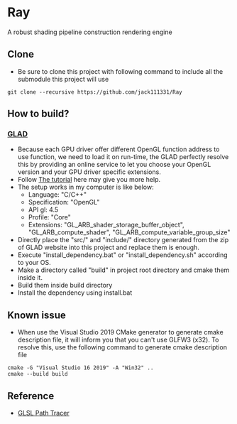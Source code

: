 # Ray
A robust shading pipeline construction rendering engine 
## Clone
- Be sure to clone this project with following command to include all the submodule this project will use
```shell
git clone --recursive https://github.com/jack111331/Ray
```

## How to build?
### [GLAD](http://glad.dav1d.de/)
- Because each GPU driver offer different OpenGL function address to use function, we need to load it on run-time, the GLAD perfectly resolve this by providing an online service to let you choose your OpenGL version and your GPU driver specific extensions.
- Follow [The tutorial](https://learnopengl-cn.github.io/01%20Getting%20started/02%20Creating%20a%20window/#glad) here may give you more help.
- The setup works in my computer is like below:
	- Language: "C/C++"
	- Specification: "OpenGL"
	- API gl: 4.5
	- Profile: "Core"
	- Extensions: "GL_ARB_shader_storage_buffer_object", "GL_ARB_compute_shader", "GL_ARB_compute_variable_group_size"
- Directly place the "src/" and "include/" directory generated from the zip of GLAD website into this project and replace them is enough.
- Execute "install_dependency.bat" or "install_dependency.sh" according to your OS.
- Make a directory called "build" in project root directory and cmake them inside it.
- Build them inside build directory
- Install the dependency using install.bat
## Known issue
- When use the Visual Studio 2019 CMake generator to generate cmake description file, it will inform you that you can't use GLFW3 (x32). To resolve this, use the following command to generate cmake description file
```=shell
cmake -G "Visual Studio 16 2019" -A "Win32" ..
cmake --build build
```
## Reference
- [GLSL Path Tracer](https://github.com/knightcrawler25/GLSL-PathTracer)